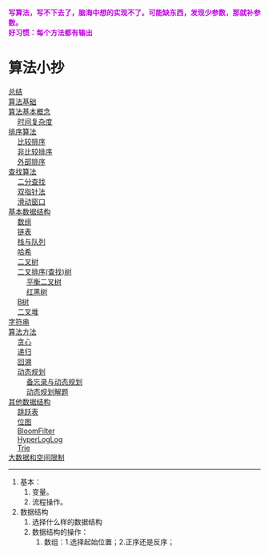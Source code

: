 

**<font color = "clime">写算法，写不下去了，脑海中想的实现不了。可能缺东西，发现少参数，那就补参数。</font>**   
**<font color = "clime">好习惯：每个方法都有输出</font>**

# 算法小抄  
[总结](/docs/function/summary.md)  
[算法基础](/docs/function/basics.md)  
[算法基本概念](/docs/function/notion.md)  
&emsp; [时间复杂度](/docs/function/TimeComplexity.md)  
[排序算法](/docs/function/sort.md)  
&emsp; [比较排序](/docs/function/sort/compare.md)  
&emsp; [非比较排序](/docs/function/sort/noCompare.md)  
&emsp; [外部排序](/docs/function/sort/externalSort.md)  
[查找算法](/docs/function/search.md)  
&emsp; [二分查找](/docs/function/BinarySearch.md)  
&emsp; [双指针法](/docs/function/DoublePointer.md)  
&emsp; [滑动窗口](/docs/function/SlidingWindow.md)  
[基本数据结构](/docs/function/structure/structure.md)  
&emsp; [数组](/docs/function/structure/array.md)  
&emsp; [链表](/docs/function/structure/Linked.md)  
&emsp; [栈与队列](/docs/function/structure/stack.md)  
&emsp; [哈希](/docs/function/structure/hash.md)   
&emsp; [二叉树](/docs/function/structure/tree.md)  
&emsp; [二叉排序(查找)树](/docs/function/structure/binarySort.md)  
&emsp; &emsp; [平衡二叉树](/docs/function/structure/AVL.md)  
&emsp; &emsp; [红黑树](/docs/function/structure/redBlack.md)  
&emsp; [B树](/docs/function/structure/BTree.md)  
&emsp; [二叉堆](/docs/function/structure/binaryReactor.md)  
[字符串](/docs/function/structure/String.md)  
[算法方法](/docs/function/algorithmicIdea.md)  
&emsp; [贪心](/docs/function/Greedy.md)  
&emsp; [递归](/docs/function/recursion.md)  
&emsp; [回溯](/docs/function/recall.md)  
&emsp; [动态规划](/docs/function/dynamic.md)  
&emsp; &emsp; [备忘录与动态规划](/docs/function/MemorandumAndDynamic.md)  
&emsp; &emsp; [动态规划解题](/docs/function/DynamicSolve.md)  
[其他数据结构](/docs/function/otherStructure.md)  
&emsp; [跳跃表](/docs/function/SkipList.md)  
&emsp; [位图](/docs/function/BitMap.md)  
&emsp; [BloomFilter](/docs/function/BloomFilter.md)  
&emsp; [HyperLogLog](/docs/function/HyperLogLog.md)  
&emsp; [Trie](/docs/function/Trie.md)  
[大数据和空间限制](/docs/function/bigdata.md)  


----------------

1. 基本：
    1. 变量。
    2. 流程操作。
2. 数据结构
    1. 选择什么样的数据结构
    2. 数据结构的操作：
        1. 数组：1.选择起始位置；2.正序还是反序；
